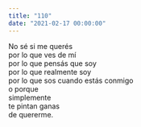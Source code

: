 ```yaml
---
title: "110"
date: "2021-02-17 00:00:00"
---
```


No sé si me querés\
por lo que ves de mí\
por lo que pensás que soy\
por lo que realmente soy\
por lo que sos cuando estás conmigo\
o porque\
simplemente\
te pintan ganas\
de quererme.